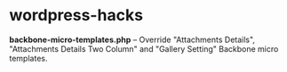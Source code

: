 # wordpress-hacks
<strong>backbone-micro-templates.php</strong> –
Override "Attachments Details", "Attachments Details Two Column" and "Gallery Setting" Backbone micro templates.
